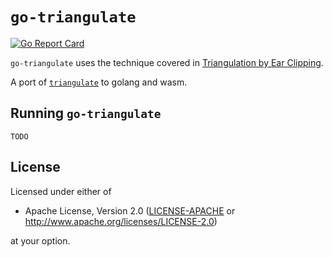 # `go-triangulate`
[![Go Report Card](https://goreportcard.com/badge/github.com/steven-mathew/go-triangulate)](https://goreportcard.com/report/github.com/steven-mathew/go-triangulate)

`go-triangulate` uses the technique covered in [Triangulation by Ear Clipping](https://www.geometrictools.com/Documentation/TriangulationByEarClipping.pdf).

A port of [`triangulate`](https://github.com/ekzhang/triangulate) to golang and wasm.

## Running `go-triangulate`
```
TODO
```

## License

Licensed under either of

 * Apache License, Version 2.0
   ([LICENSE-APACHE](LICENSE-APACHE) or http://www.apache.org/licenses/LICENSE-2.0)

at your option.
